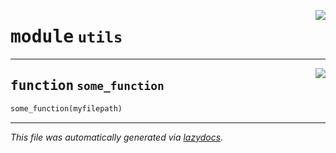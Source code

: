 <!-- markdownlint-disable -->

<a href="..\raster_loader\utils.py#L0"><img align="right" style="float:right;" src="https://img.shields.io/badge/-source-cccccc?style=flat-square"></a>

# <kbd>module</kbd> `utils`





---

<a href="..\raster_loader\utils.py#L10"><img align="right" style="float:right;" src="https://img.shields.io/badge/-source-cccccc?style=flat-square"></a>

## <kbd>function</kbd> `some_function`

```python
some_function(myfilepath)
```








---

_This file was automatically generated via [lazydocs](https://github.com/ml-tooling/lazydocs)._
